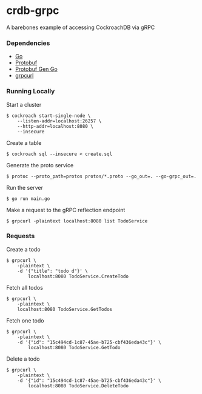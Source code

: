 # crdb-grpc
A barebones example of accessing CockroachDB via gRPC

### Dependencies

* [Go](https://go.dev)
* [Protobuf](https://protobuf.dev)
* [Protobuf Gen Go](https://grpc.io/docs/languages/go/quickstart)
* [grpcurl](https://github.com/fullstorydev/grpcurl)

### Running Locally

Start a cluster
```
$ cockroach start-single-node \
    --listen-addr=localhost:26257 \
    --http-addr=localhost:8080 \
    --insecure
```

Create a table
```
$ cockroach sql --insecure < create.sql
```

Generate the proto service
```
$ protoc --proto_path=protos protos/*.proto --go_out=. --go-grpc_out=.
```

Run the server
```
$ go run main.go
```

Make a request to the gRPC reflection endpoint
```
$ grpcurl -plaintext localhost:8080 list TodoService
```

### Requests

Create a todo
```
$ grpcurl \
	-plaintext \
	-d '{"title": "todo d"}' \
		localhost:8080 TodoService.CreateTodo
```

Fetch all todos
```
$ grpcurl \
    -plaintext \
    localhost:8080 TodoService.GetTodos
```

Fetch one todo
```
$ grpcurl \
	-plaintext \
	-d '{"id": "15c494cd-1c87-45ae-b725-cbf436eda43c"}' \
		localhost:8080 TodoService.GetTodo
```

Delete a todo
```
$ grpcurl \
	-plaintext \
	-d '{"id": "15c494cd-1c87-45ae-b725-cbf436eda43c"}' \
		localhost:8080 TodoService.DeleteTodo
```